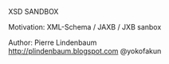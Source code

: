 XSD SANDBOX

Motivation:
  XML-Schema / JAXB / JXB sanbox

Author:
  Pierre Lindenbaum   
  http://plindenbaum.blogspot.com
  @yokofakun


